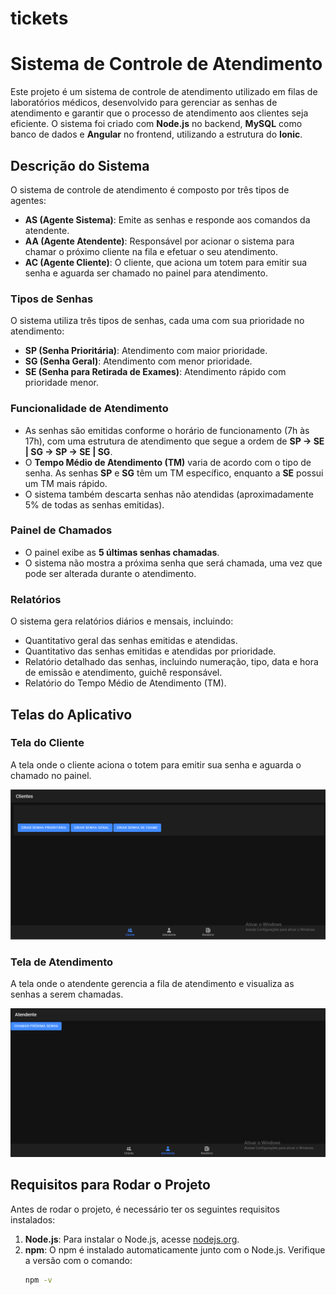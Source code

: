# tickets
# Sistema de Controle de Atendimento

Este projeto é um sistema de controle de atendimento utilizado em filas de laboratórios médicos, desenvolvido para gerenciar as senhas de atendimento e garantir que o processo de atendimento aos clientes seja eficiente. O sistema foi criado com **Node.js** no backend, **MySQL** como banco de dados e **Angular** no frontend, utilizando a estrutura do **Ionic**.

## Descrição do Sistema

O sistema de controle de atendimento é composto por três tipos de agentes:

- **AS (Agente Sistema)**: Emite as senhas e responde aos comandos da atendente.
- **AA (Agente Atendente)**: Responsável por acionar o sistema para chamar o próximo cliente na fila e efetuar o seu atendimento.
- **AC (Agente Cliente)**: O cliente, que aciona um totem para emitir sua senha e aguarda ser chamado no painel para atendimento.

### Tipos de Senhas

O sistema utiliza três tipos de senhas, cada uma com sua prioridade no atendimento:

- **SP (Senha Prioritária)**: Atendimento com maior prioridade.
- **SG (Senha Geral)**: Atendimento com menor prioridade.
- **SE (Senha para Retirada de Exames)**: Atendimento rápido com prioridade menor.

### Funcionalidade de Atendimento

- As senhas são emitidas conforme o horário de funcionamento (7h às 17h), com uma estrutura de atendimento que segue a ordem de **SP -> SE | SG -> SP -> SE | SG**.
- O **Tempo Médio de Atendimento (TM)** varia de acordo com o tipo de senha. As senhas **SP** e **SG** têm um TM específico, enquanto a **SE** possui um TM mais rápido.
- O sistema também descarta senhas não atendidas (aproximadamente 5% de todas as senhas emitidas).

### Painel de Chamados

- O painel exibe as **5 últimas senhas chamadas**.
- O sistema não mostra a próxima senha que será chamada, uma vez que pode ser alterada durante o atendimento.

### Relatórios

O sistema gera relatórios diários e mensais, incluindo:

- Quantitativo geral das senhas emitidas e atendidas.
- Quantitativo das senhas emitidas e atendidas por prioridade.
- Relatório detalhado das senhas, incluindo numeração, tipo, data e hora de emissão e atendimento, guichê responsável.
- Relatório do Tempo Médio de Atendimento (TM).

## Telas do Aplicativo

### Tela do Cliente

A tela onde o cliente aciona o totem para emitir sua senha e aguarda o chamado no painel.

![Tela Cliente](src/imagens/tela-cliente.png)

### Tela de Atendimento

A tela onde o atendente gerencia a fila de atendimento e visualiza as senhas a serem chamadas.

![Tela Atendimento](src/imagens/tela-atendente.png)

## Requisitos para Rodar o Projeto

Antes de rodar o projeto, é necessário ter os seguintes requisitos instalados:

1. **Node.js**: Para instalar o Node.js, acesse [nodejs.org](https://nodejs.org/).
2. **npm**: O npm é instalado automaticamente junto com o Node.js. Verifique a versão com o comando:
   ```bash
   npm -v
